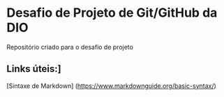 # Desafio de Projeto de Git/GitHub da DIO
Repositório criado para o desafio de projeto

## Links úteis:]
[Sintaxe de Markdown] (https://www.markdownguide.org/basic-syntax/)
